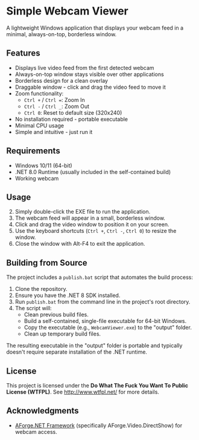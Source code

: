 # Simple Webcam Viewer

A lightweight Windows application that displays your webcam feed in a minimal, always-on-top, borderless window.

## Features

- Displays live video feed from the first detected webcam
- Always-on-top window stays visible over other applications
- Borderless design for a clean overlay
- Draggable window - click and drag the video feed to move it
- Zoom functionality:
    - `Ctrl +` / `Ctrl =`: Zoom In
    - `Ctrl -` / `Ctrl _`: Zoom Out
    - `Ctrl 0`: Reset to default size (320x240)
- No installation required - portable executable
- Minimal CPU usage
- Simple and intuitive - just run it

## Requirements

- Windows 10/11 (64-bit)
- .NET 8.0 Runtime (usually included in the self-contained build)
- Working webcam

## Usage

2. Simply double-click the EXE file to run the application.
3. The webcam feed will appear in a small, borderless window.
4. Click and drag the video window to position it on your screen.
5. Use the keyboard shortcuts (`Ctrl +`, `Ctrl -`, `Ctrl 0`) to resize the window.
6. Close the window with Alt-F4 to exit the application.

## Building from Source

The project includes a `publish.bat` script that automates the build process:

1. Clone the repository.
2. Ensure you have the .NET 8 SDK installed.
3. Run `publish.bat` from the command line in the project's root directory.
4. The script will:
   - Clean previous build files.
   - Build a self-contained, single-file executable for 64-bit Windows.
   - Copy the executable (e.g., `WebcamViewer.exe`) to the "output" folder.
   - Clean up temporary build files.

The resulting executable in the "output" folder is portable and typically doesn't require separate installation of the .NET runtime.

## License

This project is licensed under the **Do What The Fuck You Want To Public License (WTFPL)**.
See http://www.wtfpl.net/ for more details.

## Acknowledgments

- [AForge.NET Framework](http://www.aforgenet.com/framework/) (specifically AForge.Video.DirectShow) for webcam access. 
